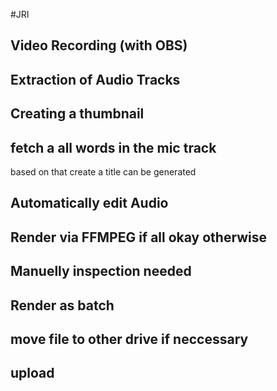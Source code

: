 #JRI 

## Video Recording (with OBS)

## Extraction of Audio Tracks

## Creating a thumbnail

## fetch a all words in the mic track 
based on that create a title can be generated

## Automatically edit Audio

## Render via FFMPEG if all okay otherwise

## Manuelly inspection needed

## Render as batch

## move file to other drive if neccessary

## upload

